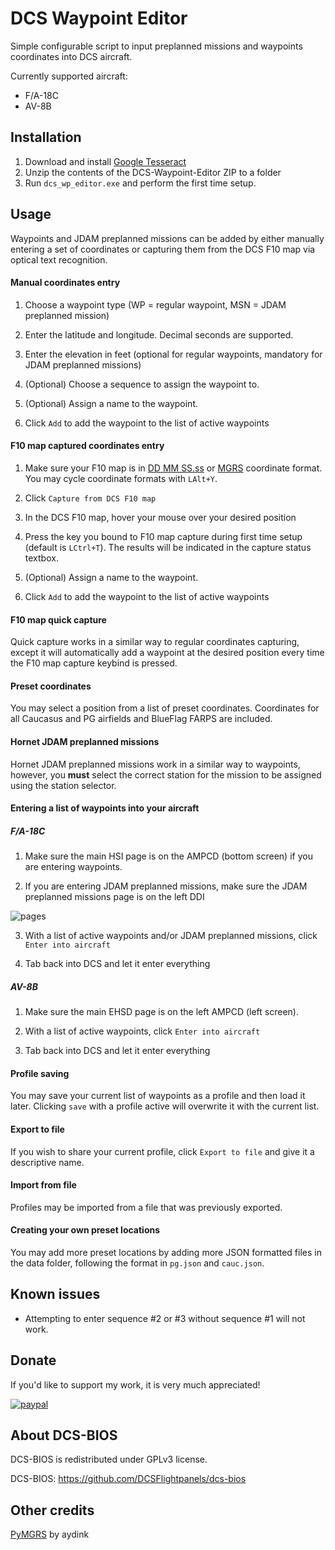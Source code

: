 # DCS Waypoint Editor

Simple configurable script to input preplanned missions and waypoints coordinates into DCS aircraft. 

Currently supported aircraft:

* F/A-18C
* AV-8B


## Installation

1. Download and install [Google Tesseract](https://github.com/UB-Mannheim/tesseract/wiki)
2. Unzip the contents of the DCS-Waypoint-Editor ZIP to a folder
3. Run `dcs_wp_editor.exe` and perform the first time setup.

## Usage

Waypoints and JDAM preplanned missions can be added by either manually entering a set of coordinates or capturing them
from the DCS F10 map via optical text recognition. 

#### Manual coordinates entry

1. Choose a waypoint type (WP = regular waypoint, MSN = JDAM preplanned mission)

2. Enter the latitude and longitude. Decimal seconds are supported.

3. Enter the elevation in feet (optional for regular waypoints, mandatory for JDAM preplanned missions)

5. (Optional) Choose a sequence to assign the waypoint to.

6. (Optional) Assign a name to the waypoint.

7. Click `Add` to add the waypoint to the list of active waypoints

#### F10 map captured coordinates entry

1. Make sure your F10 map is in [DD MM SS.ss](https://i.imgur.com/9GIU7pJ.png) or [MGRS](https://i.imgur.com/T7lBvlx.png) coordinate format.
 You may cycle coordinate formats with `LAlt+Y`.

2. Click `Capture from DCS F10 map`

3. In the DCS F10 map, hover your mouse over your desired position

5. Press the key you bound to F10 map capture during first time setup (default is `LCtrl+T`). The results will be indicated
in the capture status textbox.

6. (Optional) Assign a name to the waypoint.

7. Click `Add` to add the waypoint to the list of active waypoints

#### F10 map quick capture

 Quick capture works in a similar way to regular coordinates capturing, except it will automatically add a waypoint
at the desired position every time the F10 map capture keybind is pressed.

#### Preset coordinates

You may select a position from a list of preset coordinates. Coordinates for all Caucasus and PG airfields and BlueFlag
FARPS are included.

#### Hornet JDAM preplanned missions

Hornet JDAM preplanned missions work in a similar way to waypoints, however, you **must** select the correct station
for the mission to be assigned using the station selector.

#### Entering a list of waypoints into your aircraft

##### F/A-18C

1. Make sure the main HSI page is on the AMPCD (bottom screen) if you are entering waypoints.
 
2. If you are entering JDAM preplanned missions, make sure the JDAM preplanned missions page is on the left DDI

![pages](https://i.imgur.com/Nxr9qKX.png)

3. With a list of active waypoints and/or JDAM preplanned missions, click `Enter into aircraft`

4. Tab back into DCS and let it enter everything

##### AV-8B

1. Make sure the main EHSD page is on the left AMPCD (left screen).

2. With a list of active waypoints, click `Enter into aircraft`

3. Tab back into DCS and let it enter everything

#### Profile saving

You may save your current list of waypoints as a profile and then load it later. Clicking `save` with a profile active
will overwrite it with the current list.

#### Export to file

If you wish to share your current profile, click `Export to file` and give it a descriptive name.

#### Import from file

Profiles may be imported from a file that was previously exported.

#### Creating your own preset locations

You may add more preset locations by adding more JSON formatted files in the data folder,
following the format in `pg.json` and `cauc.json`.

## Known issues

* Attempting to enter sequence #2 or #3 without sequence #1 will not work.

## Donate

If you'd like to support my work, it is very much appreciated!

[![paypal](https://www.paypalobjects.com/en_US/i/btn/btn_donate_LG.gif)](https://www.paypal.com/cgi-bin/webscr?cmd=_s-xclick&hosted_button_id=U6ZGEE7PF6KAG&source=url)

## About DCS-BIOS
DCS-BIOS is redistributed under GPLv3 license.

DCS-BIOS: https://github.com/DCSFlightpanels/dcs-bios

## Other credits

[PyMGRS](https://github.com/aydink/pymgrs) by aydink
